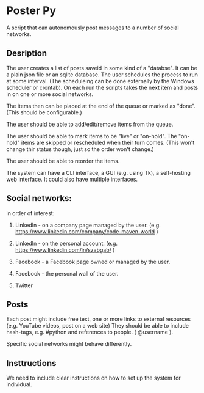 # Poster Py

A script that can autonomously post messages to a number of social networks.

## Desription

The user creates a list of posts saveid in some kind of a "databse". It can be a plain json file or an sqlite database.
The user schedules the process to run at some interval. (The scheduleing can be done externally by the Windows scheduler or crontab).
On each run the scripts takes the next item and posts in on one or more social networks.

The items then can be placed at the end of the queue or marked as "done". (This should be configurable.)

The user should be able to add/edit/remove items from the queue.

The user should be able to mark items to be "live" or "on-hold". The "on-hold" items are skipped or rescheduled
when their turn comes. (This won't change thir status though, just so the order won't change.)

The user should be able to reorder the items.

The system can have a CLI interface, a GUI (e.g. using Tk), a self-hosting web interface. It could also have
multiple interfaces.

## Social networks:

in order of interest:

1) LinkedIn - on a company page managed by the user. (e.g. https://www.linkedin.com/company/code-maven-world )
2) LinkedIn - on the personal account. (e.g. https://www.linkedin.com/in/szabgab/ )

3) Facebook - a Facebook page owned or managed by the user.
4) Facebook - the personal wall of the user.

5) Twitter

## Posts

Each post might include free text, one or more links to external resources (e.g. YouTube videos, post on a web site)
They should be able to include hash-tags, e.g. #python and references to people. ( @username ).

Specific social networks might behave differently.

## Insttructions

We need to include clear instructions on how to set up the system for individual.
